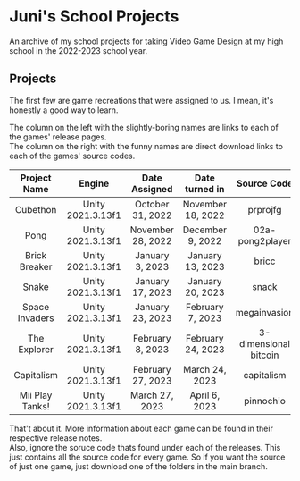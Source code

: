 # Juni's School Projects

An archive of my school projects for taking Video Game Design at my high school in the 2022-2023 school year.

## Projects
The first few are game recreations that were assigned to us. I mean, it's honestly a good way to learn.

The column on the left with the slightly-boring names are links to each of the games' release pages.\
The column on the right with the funny names are direct download links to each of the games' source codes.

| Project Name | Engine | Date Assigned | Date turned in | Source Code |
|:-:|:-:|:-:|:-:|:-:|
|Cubethon|Unity 2021.3.13f1|October 31, 2022|November 18, 2022|prprojfg|
|Pong|Unity 2021.3.13f1|November 28, 2022|December 9, 2022|02a-pong2player|
|Brick Breaker|Unity 2021.3.13f1|January 3, 2023|January 13, 2023|bricc|
|Snake|Unity 2021.3.13f1|January 17, 2023|January 20, 2023|snack|
|Space Invaders|Unity 2021.3.13f1|January 23, 2023|February 7, 2023|megainvasion|
|The Explorer|Unity 2021.3.13f1|February 8, 2023| February 24, 2023|3-dimensional bitcoin|
|Capitalism|Unity 2021.3.13f1|February 27, 2023| March 24, 2023|capitalism|
|Mii Play Tanks!|Unity 2021.3.13f1|March 27, 2023|April 6, 2023|pinnochio|

That't about it. More information about each game can be found in their respective release notes.\
Also, ignore the soruce code thats found under each of the releases. This just contains all the source code for every game. So if you want the source of just one game, just download one of the folders in the main branch.
